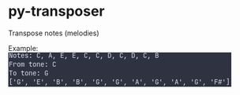 # py-transposer
Transpose notes (melodies)

Example:
![image](https://github.com/OrlatoDev/py-transposer/blob/main/Captura%20de%20tela%20de%202021-12-14%2001-19-29.png)
